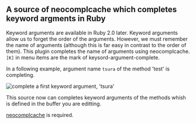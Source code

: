 ## A source of neocomplcache which completes keyword argments in Ruby

Keyword arguments are available in Ruby 2.0 later.
Keyword arguments allow us to forget the order of the arguments.
However, we must remember the name of arguments (although this is
far easy in contrast to the order of them).
This plugin completes the name of arguments using neocomplcache.
`[K]` in menu items are the mark of keysord-argument-complete.

In a following example, argument name `tsura` of the method 'test' is completing.

![complete a first keyword argument, 'tsura'](https://raw.github.com/rhysd/neco-ruby-keyword-args/master/screenshot.jpg)


This source now can completes keyword arguments of the methods
whish is defined in the buffer you are editting.

[neocomplcache](https://github.com/Shougo/neocomplcache) is required.
